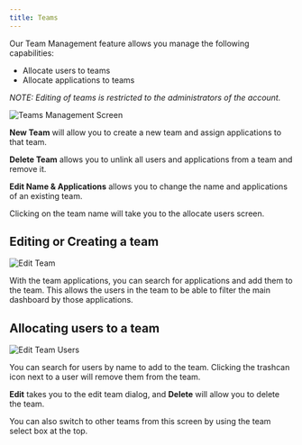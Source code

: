 ```yaml
---
title: Teams
---
```


Our Team Management feature allows you manage the following capabilities:

* Allocate users to teams
* Allocate applications to teams

_NOTE: Editing of teams is restricted to the administrators of the account._

![Teams Management Screen](/ui/teams.png)

**New Team** will allow you to create a new team and assign applications to that team.

**Delete Team** allows you to unlink all users and applications from a team and remove it.

**Edit Name & Applications** allows you to change the name and applications of an existing team.

Clicking on the team name will take you to the allocate users screen.

## Editing or Creating a team

![Edit Team](/ui/edit_team.png)

With the team applications, you can search for applications and add them to the team. This allows the users in the team
to be able to filter the main dashboard by those applications.

## Allocating users to a team

![Edit Team Users](/ui/edit_team_users.png)

You can search for users by name to add to the team. Clicking the trashcan icon next to a user will remove them from the team.

**Edit** takes you to the edit team dialog, and **Delete** will allow you to delete the team.

You can also switch to other teams from this screen by using the team select box at the top.
